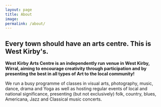 ```yaml
---
layout: page
title: About
image: 
permalink: /about/
---
```


## Every town should have an arts centre. This is West Kirby's.

**West Kirby Arts Centre is an independently run venue in West Kirby, Wirral, aiming to encourage creativity through participation and by presenting the best in all types of Art to the local community!**

We run a busy programme of classes in visual arts, photography, music, dance, drama and Yoga as well as hosting regular events of local and national significance, presenting (but not exclusively) folk, country, blues, Americana, Jazz and Classical music concerts.
